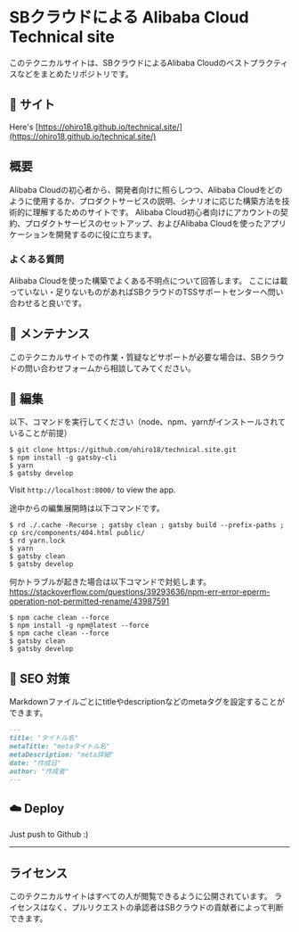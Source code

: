 # SBクラウドによる Alibaba Cloud Technical site
このテクニカルサイトは、SBクラウドによるAlibaba Cloudのベストプラクティスなどをまとめたリポジトリです。

## 🔗 サイト

Here's [https://ohiro18.github.io/technical.site/](https://ohiro18.github.io/technical.site/)

## 概要
Alibaba Cloudの初心者から、開発者向けに照らしつつ、Alibaba Cloudをどのように使用するか、プロダクトサービスの説明、シナリオに応じた構築方法を技術的に理解するためのサイトです。
Alibaba Cloud初心者向けにアカウントの契約、プロダクトサービスのセットアップ、およびAlibaba Cloudを使ったアプリケーションを開発するのに役に立ちます。

### よくある質問
Alibaba Cloudを使った構築でよくある不明点について回答します。
ここには載っていない・足りないものがあればSBクラウドのTSSサポートセンターへ問い合わせると良いです。

## 🔧 メンテナンス
このテクニカルサイトでの作業・質疑などサポートが必要な場合は、SBクラウドの問い合わせフォームから相談してみてください。


## 🚀 編集

以下、コマンドを実行してください（node、npm、yarnがインストールされていることが前提）

```
$ git clone https://github.com/ohiro18/technical.site.git
$ npm install -g gatsby-cli
$ yarn
$ gatsby develop
```

Visit `http://localhost:8000/` to view the app.

途中からの編集展開時は以下コマンドです。

```
$ rd ./.cache -Recurse ; gatsby clean ; gatsby build --prefix-paths ; cp src/components/404.html public/
$ rd yarn.lock
$ yarn
$ gatsby clean
$ gatsby develop
```

何かトラブルが起きた場合は以下コマンドで対処します。
https://stackoverflow.com/questions/39293636/npm-err-error-eperm-operation-not-permitted-rename/43987591

```
$ npm cache clean --force
$ npm install -g npm@latest --force
$ npm cache clean --force
$ gatsby clean
$ gatsby develop
```

## 🤖 SEO 対策

Markdownファイルごとにtitleやdescriptionなどのmetaタグを設定することができます。

```markdown
---
title: "タイトル名"
metaTitle: "metaタイトル名"
metaDescription: "meta詳細"
date: "作成日"
author: "作成者"
---
```
## ☁️ Deploy

Just push to Github :)


---
## ライセンス
このテクニカルサイトはすべての人が閲覧できるように公開されています。
ライセンスはなく、プルリクエストの承認者はSBクラウドの貢献者によって判断できます。

